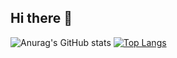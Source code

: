## Hi there 👋

![Anurag's GitHub stats](https://github-readme-stats.vercel.app/api?username=lnr273&show_icons=true&theme=dark&)
[![Top Langs](https://github-readme-stats.vercel.app/api/top-langs/?username=lnr273)](https://github.com/anuraghazra/github-readme-stats)
